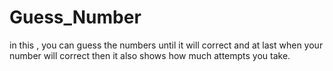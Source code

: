 # Guess_Number
in this , you can guess the numbers until it will correct and at last when your number will correct then it also shows how much attempts you take.

